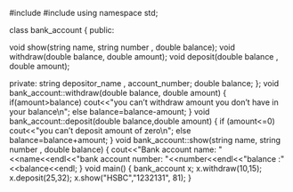 #include <iostream>
#include <string>
using namespace std;



class bank_account
{
public:

void show(string name, string number , double balance);
void withdraw(double balance, double amount);
void deposit(double balance , double amount);

private:
string depositor_name , account_number;
double balance;
};
void bank_account::withdraw(double balance, double amount)
{
if(amount>balance)
cout<<"you can’t withdraw amount you don’t have in your balance\n";
else
balance=balance-amount;
}
void bank_account::deposit(double balance,double amount)
{
if (amount<=0)
cout<<"you can’t deposit amount of zero\n";
else
balance=balance+amount;
}
void bank_account::show(string name, string number , double balance)
{ cout<<"Bank account name: "<<name<<endl<<"bank account number: "<<number<<endl<<"balance :"<<balance<<endl;
}
void main()
{
bank_account x;
x.withdraw(10,15);
x.deposit(25,32);
x.show("HSBC","1232131", 81);
}
